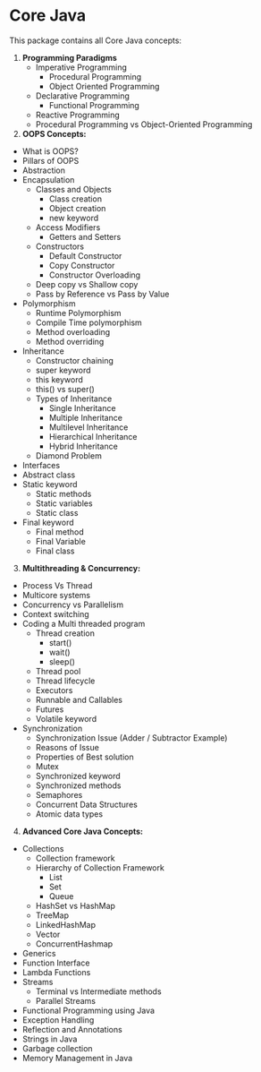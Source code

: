 # Core Java 
This package contains all Core Java concepts:

1. **Programming Paradigms**
   - Imperative Programming
     - Procedural Programming
     - Object Oriented Programming
   - Declarative Programming
     - Functional Programming
   - Reactive Programming
   - Procedural Programming vs Object-Oriented Programming
2. **OOPS Concepts:**
  - What is OOPS?
  - Pillars of OOPS
  - Abstraction
  - Encapsulation 
    - Classes and Objects
      - Class creation
      - Object creation
      - new keyword
    - Access Modifiers
      - Getters and Setters
    - Constructors
      - Default Constructor
      - Copy Constructor
      - Constructor Overloading
    - Deep copy vs Shallow copy
    - Pass by Reference vs Pass by Value
  - Polymorphism
     - Runtime Polymorphism
     - Compile Time polymorphism
     - Method overloading
     - Method overriding
  - Inheritance
    - Constructor chaining
    - super keyword
    - this keyword
    - this() vs super()
    - Types of Inheritance
      - Single Inheritance
      - Multiple Inheritance
      - Multilevel Inheritance
      - Hierarchical Inheritance
      - Hybrid Inheritance
    - Diamond Problem
  - Interfaces
  - Abstract class
  - Static keyword
    - Static methods
    - Static variables
    - Static class
  - Final keyword
    - Final method
    - Final Variable
    - Final class
3. **Multithreading & Concurrency:**
  - Process Vs Thread
  - Multicore systems
  - Concurrency vs Parallelism
  - Context switching
  - Coding a Multi threaded program
    - Thread creation
      - start()
      - wait()
      - sleep()
    - Thread pool
    - Thread lifecycle
    - Executors
    - Runnable and Callables
    - Futures
    - Volatile keyword
  - Synchronization
    - Synchronization Issue (Adder / Subtractor Example)
    - Reasons of Issue
    - Properties of Best solution
    - Mutex
    - Synchronized keyword
    - Synchronized methods
    - Semaphores
    - Concurrent Data Structures
    - Atomic data types
4. **Advanced Core Java Concepts:**
  - Collections
    - Collection framework
    - Hierarchy of Collection Framework
      - List
      - Set
      - Queue
    - HashSet vs HashMap
    - TreeMap
    - LinkedHashMap
    - Vector
    - ConcurrentHashmap
  - Generics
  - Function Interface
  - Lambda Functions
  - Streams
    - Terminal vs Intermediate methods
    - Parallel Streams
  - Functional Programming using Java
  - Exception Handling
  - Reflection and Annotations
  - Strings in Java
  - Garbage collection
  - Memory Management in Java